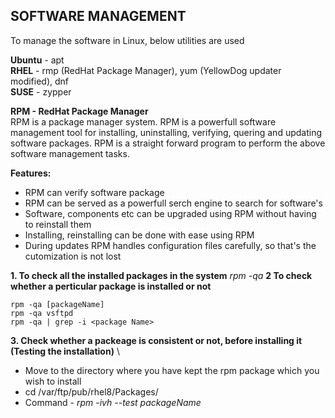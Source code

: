 ## SOFTWARE MANAGEMENT

To manage the software in Linux, below utilities are used 

__Ubuntu__ - apt \
__RHEL__ - rmp (RedHat Package Manager), yum (YellowDog updater modified), dnf\
__SUSE__ - zypper

__RPM - RedHat Package Manager__ \
RPM is a package manager system. RPM is a powerfull software management tool for installing, uninstalling, verifying, quering and updating software packages.
RPM is a straight forward program to perform the above software management tasks.

__Features:__
- RPM can verify software package
- RPM can be served as a powerfull serch engine to search for software's
- Software, components etc can be upgraded using RPM without having to reinstall them
- Installing, reinstalling can be done with ease using RPM
- During updates RPM handles configuration files carefully, so that's the cutomization is not lost

__1. To check all the installed packages in the system__ _rpm -qa_
__2 To check whether a perticular package is installed or not__ 
```
rpm -qa [packageName]
rpm -qa vsftpd
rpm -qa | grep -i <package Name>
```
__3. Check whether a packeage is consistent or not, before installing it (Testing the installation)__ \
- Move to the directory where you have kept the rpm package which you wish to install
- cd /var/ftp/pub/rhel8/Packages/
- Command - _rpm -ivh --test packageName_
